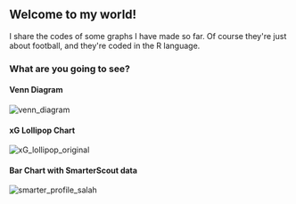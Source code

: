 ## Welcome to my world!
I share the codes of some graphs I have made so far. Of course they're just about football, and they're coded in the R language.
### What are you going to see?
#### Venn Diagram
![venn_diagram](https://user-images.githubusercontent.com/65786664/189120607-07c49f72-120d-4b88-96f0-d19eaf8ddeee.png)
#### xG Lollipop Chart
![xG_lollipop_original](https://user-images.githubusercontent.com/65786664/190358175-cc6d261e-4308-4203-8aaa-59a4eb278757.png)
#### Bar Chart with SmarterScout data
![smarter_profile_salah](https://user-images.githubusercontent.com/65786664/191925973-c821b413-9f69-44a0-8cb8-43f30c455118.png)




